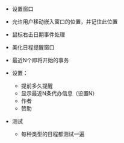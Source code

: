 - 设置窗口
- 允许用户移动嵌入窗口的位置，并记住此位置
- 鼠标右击日期事件处理
- 美化日程提醒窗口
- 最近N个即将开始的事务


- 设置：
	- 提前多久提醒
	- 显示最近N条代办信息（设置N）
	- 作者
	- 赞助
- 测试
	- 每种类型的日程都测试一遍